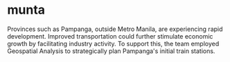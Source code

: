 # munta
Provinces such as Pampanga, outside Metro Manila, are experiencing rapid development. Improved transportation could further stimulate economic growth by facilitating industry activity. To support this, the team employed Geospatial Analysis to strategically plan Pampanga's initial train stations.
